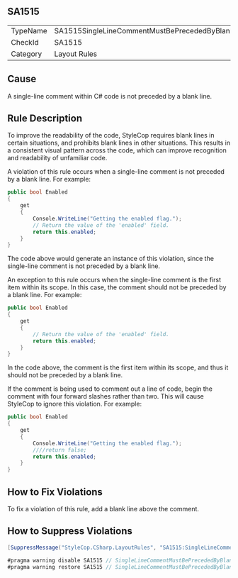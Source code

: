 ﻿## SA1515

<table>
<tr>
  <td>TypeName</td>
  <td>SA1515SingleLineCommentMustBePrecededByBlankLine</td>
</tr>
<tr>
  <td>CheckId</td>
  <td>SA1515</td>
</tr>
<tr>
  <td>Category</td>
  <td>Layout Rules</td>
</tr>
</table>

## Cause

A single-line comment within C# code is not preceded by a blank line.

## Rule Description

To improve the readability of the code, StyleCop requires blank lines in certain situations, and prohibits blank lines in other situations. This results in a consistent visual pattern across the code, which can improve recognition and readability of unfamiliar code.

A violation of this rule occurs when a single-line comment is not preceded by a blank line. For example:

```csharp
public bool Enabled
{
    get 
    {
        Console.WriteLine("Getting the enabled flag.");
        // Return the value of the 'enabled' field.
        return this.enabled;  
    }
}
```

The code above would generate an instance of this violation, since the single-line comment is not preceded by a blank line.

An exception to this rule occurs when the single-line comment is the first item within its scope. In this case, the comment should not be preceded by a blank line. For example:

```csharp
public bool Enabled
{
    get 
    {
        // Return the value of the 'enabled' field.
        return this.enabled;  
    }
}
```

In the code above, the comment is the first item within its scope, and thus it should not be preceded by a blank line.

If the comment is being used to comment out a line of code, begin the comment with four forward slashes rather than two. This will cause StyleCop to ignore this violation. For example:

```csharp
public bool Enabled
{
    get 
    {
        Console.WriteLine("Getting the enabled flag.");
        ////return false;
        return this.enabled;  
    }
}
```

## How to Fix Violations

To fix a violation of this rule, add a blank line above the comment.

## How to Suppress Violations

```csharp
[SuppressMessage("StyleCop.CSharp.LayoutRules", "SA1515:SingleLineCommentMustBePrecededByBlankLine", Justification = "Reviewed.")]
```

```csharp
#pragma warning disable SA1515 // SingleLineCommentMustBePrecededByBlankLine
#pragma warning restore SA1515 // SingleLineCommentMustBePrecededByBlankLine
```
